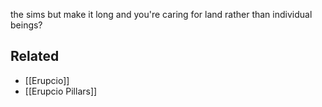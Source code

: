 the sims but make it long
and you're caring for land rather than individual beings?

Related
---
- [[Erupcio]]
- [[Erupcio Pillars]]